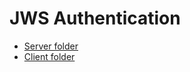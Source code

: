 # JWS Authentication

- [Server folder](https://github.com/alejandro-mancebo/jwt-authentication/blob/main/server/README.md)
- [Client folder](https://github.com/alejandro-mancebo/jwt-authentication/blob/main/client/README.md)

